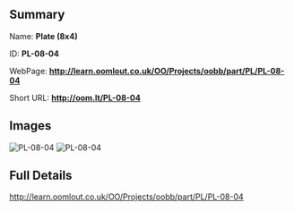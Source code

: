 

## Summary
 
Name: __Plate (8x4)__

ID: __PL-08-04__

WebPage: __http://learn.oomlout.co.uk/OO/Projects/oobb/part/PL/PL-08-04__

Short URL: __http://oom.lt/PL-08-04__


## Images
![PL-08-04](http://oomlout.com/oobb-gen/parts/PL/PL-08-04/PL-08-04_01_420.jpg)
![PL-08-04](http://oomlout.com/oobb-gen/parts/PL/PL-08-04/PL-08-04_420.png)




## Full Details

 http://learn.oomlout.co.uk/OO/Projects/oobb/part/PL/PL-08-04

